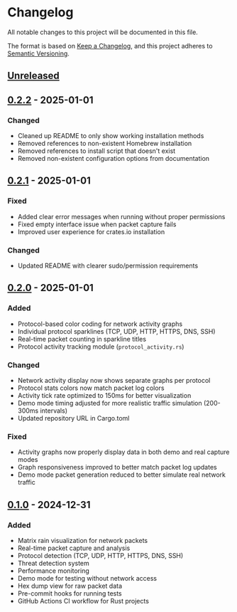 # Changelog

All notable changes to this project will be documented in this file.

The format is based on [Keep a Changelog](https://keepachangelog.com/en/1.0.0/),
and this project adheres to [Semantic Versioning](https://semver.org/spec/v2.0.0.html).

## [Unreleased]

## [0.2.2] - 2025-01-01
### Changed
- Cleaned up README to only show working installation methods
- Removed references to non-existent Homebrew installation
- Removed references to install script that doesn't exist
- Removed non-existent configuration options from documentation

## [0.2.1] - 2025-01-01
### Fixed
- Added clear error messages when running without proper permissions
- Fixed empty interface issue when packet capture fails
- Improved user experience for crates.io installation

### Changed
- Updated README with clearer sudo/permission requirements

## [0.2.0] - 2025-01-01
### Added
- Protocol-based color coding for network activity graphs
- Individual protocol sparklines (TCP, UDP, HTTP, HTTPS, DNS, SSH)
- Real-time packet counting in sparkline titles
- Protocol activity tracking module (`protocol_activity.rs`)

### Changed
- Network activity display now shows separate graphs per protocol
- Protocol stats colors now match packet log colors
- Activity tick rate optimized to 150ms for better visualization
- Demo mode timing adjusted for more realistic traffic simulation (200-300ms intervals)
- Updated repository URL in Cargo.toml

### Fixed
- Activity graphs now properly display data in both demo and real capture modes
- Graph responsiveness improved to better match packet log updates
- Demo mode packet generation reduced to better simulate real network traffic

## [0.1.0] - 2024-12-31
### Added
- Matrix rain visualization for network packets
- Real-time packet capture and analysis
- Protocol detection (TCP, UDP, HTTP, HTTPS, DNS, SSH)
- Threat detection system
- Performance monitoring
- Demo mode for testing without network access
- Hex dump view for raw packet data
- Pre-commit hooks for running tests
- GitHub Actions CI workflow for Rust projects

[Unreleased]: https://github.com/marcuspat/netrain/compare/v0.2.2...HEAD
[0.2.2]: https://github.com/marcuspat/netrain/compare/v0.2.1...v0.2.2
[0.2.1]: https://github.com/marcuspat/netrain/compare/v0.2.0...v0.2.1
[0.2.0]: https://github.com/marcuspat/netrain/compare/v0.1.0...v0.2.0
[0.1.0]: https://github.com/marcuspat/netrain/releases/tag/v0.1.0